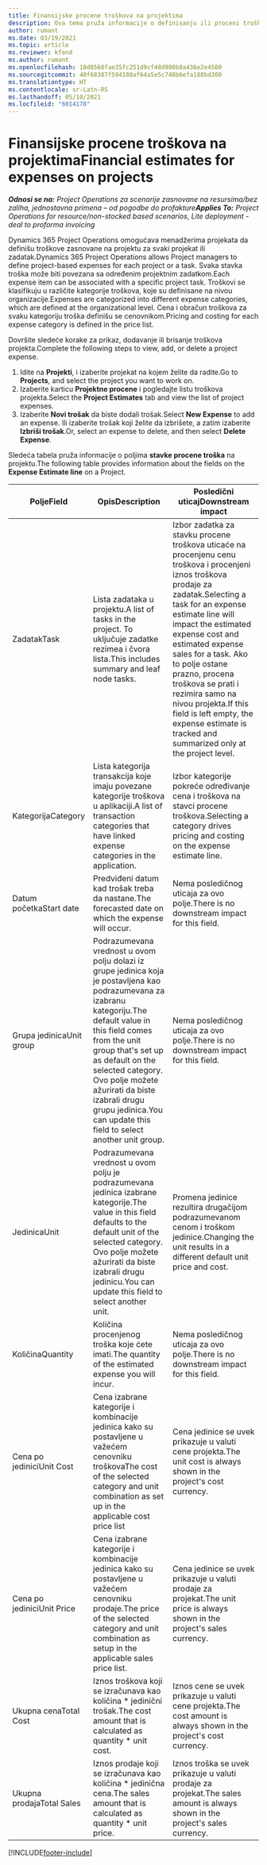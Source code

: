 ```yaml
---
title: Finansijske procene troškova na projektima
description: Ova tema pruža informacije o definisanju ili proceni troškova zasnovanih na projektu.
author: rumant
ms.date: 03/19/2021
ms.topic: article
ms.reviewer: kfend
ms.author: rumant
ms.openlocfilehash: 18d8568fae35fc251d9cf48d900b8a436e2e4500
ms.sourcegitcommit: 40f68387f594180af64a5e5c748b6efa188bd300
ms.translationtype: HT
ms.contentlocale: sr-Latn-RS
ms.lasthandoff: 05/10/2021
ms.locfileid: "6014178"
---
```

# <a name="financial-estimates-for-expenses-on-projects"></a><span data-ttu-id="15101-103">Finansijske procene troškova na projektima</span><span class="sxs-lookup"><span data-stu-id="15101-103">Financial estimates for expenses on projects</span></span>
<span data-ttu-id="15101-104">_**Odnosi se na:** Project Operations za scenarije zasnovane na resursima/bez zaliha, jednostavna primena – od pogodbe do profakture_</span><span class="sxs-lookup"><span data-stu-id="15101-104">_**Applies To:** Project Operations for resource/non-stocked based scenarios, Lite deployment - deal to proforma invoicing_</span></span>

<span data-ttu-id="15101-105">Dynamics 365 Project Operations omogućava menadžerima projekata da definišu troškove zasnovane na projektu za svaki projekat ili zadatak.</span><span class="sxs-lookup"><span data-stu-id="15101-105">Dynamics 365 Project Operations allows Project managers to define project-based expenses for each project or a task.</span></span> <span data-ttu-id="15101-106">Svaka stavka troška može biti povezana sa određenim projektnim zadatkom.</span><span class="sxs-lookup"><span data-stu-id="15101-106">Each expense item can be associated with a specific project task.</span></span> <span data-ttu-id="15101-107">Troškovi se klasifikuju u različite kategorije troškova, koje su definisane na nivou organizacije.</span><span class="sxs-lookup"><span data-stu-id="15101-107">Expenses are categorized into different expense categories, which are defined at the organizational level.</span></span> <span data-ttu-id="15101-108">Cena i obračun troškova za svaku kategoriju troška definišu se cenovnikom.</span><span class="sxs-lookup"><span data-stu-id="15101-108">Pricing and costing for each expense category is defined in the price list.</span></span> 

<span data-ttu-id="15101-109">Dovršite sledeće korake za prikaz, dodavanje ili brisanje troškova projekta.</span><span class="sxs-lookup"><span data-stu-id="15101-109">Complete the following steps to view, add, or delete a project expense.</span></span>

1. <span data-ttu-id="15101-110">Idite na **Projekti**, i izaberite projekat na kojem želite da radite.</span><span class="sxs-lookup"><span data-stu-id="15101-110">Go to **Projects**, and select the project you want to work on.</span></span>
2. <span data-ttu-id="15101-111">Izaberite karticu **Projektne procene** i pogledajte listu troškova projekta.</span><span class="sxs-lookup"><span data-stu-id="15101-111">Select the **Project Estimates** tab and view the list of project expenses.</span></span>
3. <span data-ttu-id="15101-112">Izaberite **Novi trošak** da biste dodali trošak.</span><span class="sxs-lookup"><span data-stu-id="15101-112">Select **New Expense** to add an expense.</span></span> <span data-ttu-id="15101-113">Ili izaberite trošak koji želite da izbrišete, a zatim izaberite **Izbriši trošak**.</span><span class="sxs-lookup"><span data-stu-id="15101-113">Or, select an expense to delete, and then select **Delete Expense**.</span></span>

<span data-ttu-id="15101-114">Sledeća tabela pruža informacije o poljima **stavke procene troška** na projektu.</span><span class="sxs-lookup"><span data-stu-id="15101-114">The following table provides information about the fields on the **Expense Estimate line** on a Project.</span></span> 

| <span data-ttu-id="15101-115">**Polje**</span><span class="sxs-lookup"><span data-stu-id="15101-115">**Field**</span></span> | <span data-ttu-id="15101-116">**Opis**</span><span class="sxs-lookup"><span data-stu-id="15101-116">**Description**</span></span> | <span data-ttu-id="15101-117">**Posledični uticaj**</span><span class="sxs-lookup"><span data-stu-id="15101-117">**Downstream impact**</span></span> |
| --- | --- | --- |
| <span data-ttu-id="15101-118">Zadatak</span><span class="sxs-lookup"><span data-stu-id="15101-118">Task</span></span> | <span data-ttu-id="15101-119">Lista zadataka u projektu.</span><span class="sxs-lookup"><span data-stu-id="15101-119">A list of tasks in the project.</span></span> <span data-ttu-id="15101-120">To uključuje zadatke rezimea i čvora lista.</span><span class="sxs-lookup"><span data-stu-id="15101-120">This includes summary and leaf node tasks.</span></span> | <span data-ttu-id="15101-121">Izbor zadatka za stavku procene troškova uticaće na procenjenu cenu troškova i procenjeni iznos troškova prodaje za zadatak.</span><span class="sxs-lookup"><span data-stu-id="15101-121">Selecting a task for an expense estimate line will impact the estimated expense cost and estimated expense sales for a task.</span></span> <span data-ttu-id="15101-122">Ako to polje ostane prazno, procena troškova se prati i rezimira samo na nivou projekta.</span><span class="sxs-lookup"><span data-stu-id="15101-122">If this field is left empty, the expense estimate is tracked and summarized only at the project level.</span></span> |
| <span data-ttu-id="15101-123">Kategorija</span><span class="sxs-lookup"><span data-stu-id="15101-123">Category</span></span> | <span data-ttu-id="15101-124">Lista kategorija transakcija koje imaju povezane kategorije troškova u aplikaciji.</span><span class="sxs-lookup"><span data-stu-id="15101-124">A list of transaction categories that have linked expense categories in the application.</span></span> | <span data-ttu-id="15101-125">Izbor kategorije pokreće određivanje cena i troškova na stavci procene troškova.</span><span class="sxs-lookup"><span data-stu-id="15101-125">Selecting a category drives pricing and costing on the expense estimate line.</span></span> |
| <span data-ttu-id="15101-126">Datum početka</span><span class="sxs-lookup"><span data-stu-id="15101-126">Start date</span></span> | <span data-ttu-id="15101-127">Predviđeni datum kad trošak treba da nastane.</span><span class="sxs-lookup"><span data-stu-id="15101-127">The forecasted date on which the expense will occur.</span></span> | <span data-ttu-id="15101-128">Nema posledičnog uticaja za ovo polje.</span><span class="sxs-lookup"><span data-stu-id="15101-128">There is no downstream impact for this field.</span></span> |
| <span data-ttu-id="15101-129">Grupa jedinica</span><span class="sxs-lookup"><span data-stu-id="15101-129">Unit group</span></span> | <span data-ttu-id="15101-130">Podrazumevana vrednost u ovom polju dolazi iz grupe jedinica koja je postavljena kao podrazumevana za izabranu kategoriju.</span><span class="sxs-lookup"><span data-stu-id="15101-130">The default value in this field comes from the unit group that's set up as default on the selected category.</span></span> <span data-ttu-id="15101-131">Ovo polje možete ažurirati da biste izabrali drugu grupu jedinica.</span><span class="sxs-lookup"><span data-stu-id="15101-131">You can update this field to select another unit group.</span></span> | <span data-ttu-id="15101-132">Nema posledičnog uticaja za ovo polje.</span><span class="sxs-lookup"><span data-stu-id="15101-132">There is no downstream impact for this field.</span></span> |
| <span data-ttu-id="15101-133">Jedinica</span><span class="sxs-lookup"><span data-stu-id="15101-133">Unit</span></span> | <span data-ttu-id="15101-134">Podrazumevana vrednost u ovom polju je podrazumevana jedinica izabrane kategorije.</span><span class="sxs-lookup"><span data-stu-id="15101-134">The value in this field defaults to the default unit of the selected category.</span></span> <span data-ttu-id="15101-135">Ovo polje možete ažurirati da biste izabrali drugu jedinicu.</span><span class="sxs-lookup"><span data-stu-id="15101-135">You can update this field to select another unit.</span></span> | <span data-ttu-id="15101-136">Promena jedinice rezultira drugačijom podrazumevanom cenom i troškom jedinice.</span><span class="sxs-lookup"><span data-stu-id="15101-136">Changing the unit results in a different default unit price and cost.</span></span> |
| <span data-ttu-id="15101-137">Količina</span><span class="sxs-lookup"><span data-stu-id="15101-137">Quantity</span></span> | <span data-ttu-id="15101-138">Količina procenjenog troška koje ćete imati.</span><span class="sxs-lookup"><span data-stu-id="15101-138">The quantity of the estimated expense you will incur.</span></span> | <span data-ttu-id="15101-139">Nema posledičnog uticaja za ovo polje.</span><span class="sxs-lookup"><span data-stu-id="15101-139">There is no downstream impact for this field.</span></span> |
| <span data-ttu-id="15101-140">Cena po jedinici</span><span class="sxs-lookup"><span data-stu-id="15101-140">Unit Cost</span></span> | <span data-ttu-id="15101-141">Cena izabrane kategorije i kombinacije jedinica kako su postavljene u važećem cenovniku troškova</span><span class="sxs-lookup"><span data-stu-id="15101-141">The cost of the selected category and unit combination as set up in the applicable cost price list</span></span> | <span data-ttu-id="15101-142">Cena jedinice se uvek prikazuje u valuti cene projekta.</span><span class="sxs-lookup"><span data-stu-id="15101-142">The unit cost is always shown in the project's cost currency.</span></span> |
| <span data-ttu-id="15101-143">Cena po jedinici</span><span class="sxs-lookup"><span data-stu-id="15101-143">Unit Price</span></span> | <span data-ttu-id="15101-144">Cena izabrane kategorije i kombinacije jedinica kako su postavljene u važećem cenovniku prodaje.</span><span class="sxs-lookup"><span data-stu-id="15101-144">The price of the selected category and unit combination as setup in the applicable sales price list.</span></span> | <span data-ttu-id="15101-145">Cena jedinice se uvek prikazuje u valuti prodaje za projekat.</span><span class="sxs-lookup"><span data-stu-id="15101-145">The unit price is always shown in the project's sales currency.</span></span> |
| <span data-ttu-id="15101-146">Ukupna cena</span><span class="sxs-lookup"><span data-stu-id="15101-146">Total Cost</span></span> | <span data-ttu-id="15101-147">Iznos troškova koji se izračunava kao količina \* jedinični trošak.</span><span class="sxs-lookup"><span data-stu-id="15101-147">The cost amount that is calculated as quantity \* unit cost.</span></span>| <span data-ttu-id="15101-148">Iznos cene se uvek prikazuje u valuti cene projekta.</span><span class="sxs-lookup"><span data-stu-id="15101-148">The cost amount is always shown in the project's cost currency.</span></span> |
| <span data-ttu-id="15101-149">Ukupna prodaja</span><span class="sxs-lookup"><span data-stu-id="15101-149">Total Sales</span></span> | <span data-ttu-id="15101-150">Iznos prodaje koji se izračunava kao količina \* jedinična cena.</span><span class="sxs-lookup"><span data-stu-id="15101-150">The sales amount that is calculated as quantity \* unit price.</span></span> | <span data-ttu-id="15101-151">Iznos troška se uvek prikazuje u valuti prodaje za projekat.</span><span class="sxs-lookup"><span data-stu-id="15101-151">The sales amount is always shown in the project's sales currency.</span></span> |


[!INCLUDE[footer-include](../includes/footer-banner.md)]
